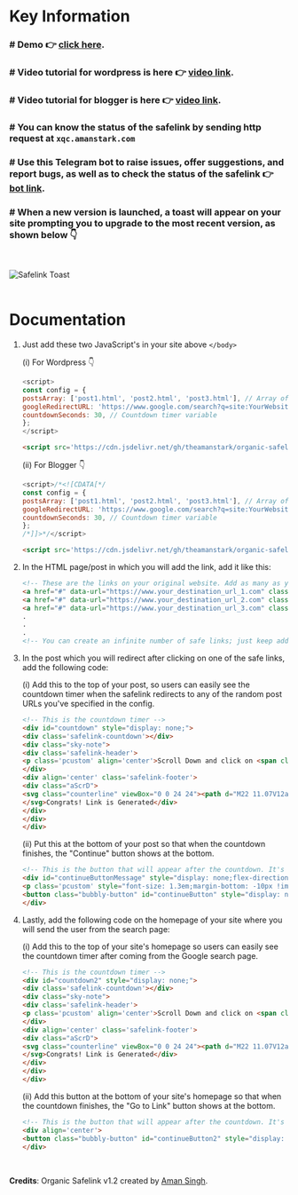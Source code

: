 # Key Information

### # Demo 👉 [click here](https://go.amanstark.com/safelink-demo). 
### # Video tutorial for wordpress is here 👉 [video link](https://www.youtube.com/watch?v=zBnZnqaUQJQ).
### # Video tutorial for blogger is here 👉 [video link](https://www.youtube.com/watch?v=ZMICx047g_g).
### # You can know the status of the safelink by sending http request at `xqc.amanstark.com`
### # Use this Telegram bot to raise issues, offer suggestions, and report bugs, as well as to check the status of the safelink 👉 [bot link](https://t.me/therandombot).
### # When a new version is launched, a toast will appear on your site prompting you to upgrade to the most recent version, as shown below 👇
<br>

![Safelink Toast](https://www.amanstark.com/wp-content/uploads/2023/07/ezgif-2-1e6254840d_AdobeExpress.gif)
<br>
<br>

# Documentation

1. Just add these two JavaScript's in your site above `</body>`

    (i) For Wordpress 👇

    ```javascript
    <script>
    const config = {
    postsArray: ['post1.html', 'post2.html', 'post3.html'], // Array of your random post URLs
    googleRedirectURL: 'https://www.google.com/search?q=site:YourWebsite.com', // Google search URL
    countdownSeconds: 30, // Countdown timer variable
    };
    </script>
    ```
    
    ```html
    <script src='https://cdn.jsdelivr.net/gh/theamanstark/organic-safelink@1.2.1/script.min.js'></script>
    ```

    (ii) For Blogger 👇

    ```javascript
    <script>/*<![CDATA[*/
    const config = {
    postsArray: ['post1.html', 'post2.html', 'post3.html'], // Array of your random post URLs
    googleRedirectURL: 'https://www.google.com/search?q=site:YourWebsite.com', // Google search URL
    countdownSeconds: 30, // Countdown timer variable
    };
    /*]]>*/</script>
    ```
    
    ```html
    <script src='https://cdn.jsdelivr.net/gh/theamanstark/organic-safelink@1.2.1/script.min.js'></script>
    ```      
    
3. In the HTML page/post in which you will add the link, add it like this:

    ```html
    <!-- These are the links on your original website. Add as many as you like. -->
    <a href="#" data-url="https://www.your_destination_url_1.com" class="redirectLink">Go to destination 1</a>
    <a href="#" data-url="https://www.your_destination_url_2.com" class="redirectLink">Go to destination 2</a>
    <a href="#" data-url="https://www.your_destination_url_3.com" class="redirectLink">Go to destination 3</a>
    .
    .
    .
    <!-- You can create an infinite number of safe links; just keep adding them according to your needs. -->
    ```

4. In the post which you will redirect after clicking on one of the safe links, add the following code:

    (i) Add this to the top of your post, so users can easily see the countdown timer when the safelink redirects to any of the random post URLs you've specified in the config.

     ```html
    <!-- This is the countdown timer -->
    <div id="countdown" style="display: none;">
    <div class='safelink-countdown'></div>
    <div class="sky-note">
    <div class='safelink-header'> 
    <p class='pcustom' align='center'>Scroll Down and click on <span class='pscustom'>Continue</span> button for destination</p> 
    </div> 
    <div align='center' class='safelink-footer'> 
    <div class="aScrD">
    <svg class="counterline" viewBox="0 0 24 24"><path d="M22 11.07V12a10 10 0 1 1-5.93-9.14"></path><polyline points="23 3 12 14 9 11"></polyline>
    </svg>Congrats! Link is Generated</div>
    </div>
    </div>
    </div>
    ```

    (ii) Put this at the bottom of your post so that when the countdown finishes, the "Continue" button shows at the bottom.

    ```html
    <!-- This is the button that will appear after the countdown. It's hidden by default. -->
    <div id="continueButtonMessage" style="display: none;flex-direction: column;align-items: center;" class="sky-note">
    <p class='pcustom' style="font-size: 1.3em;margin-bottom: -10px !important;" align='center'>Clicking on the <span class='pscustom'>Continue</span> button will redirect you to the Google search page. Click our site, <span class='pscustom'>Site_Name_Here</span>, from the first search result to get your link.</p> 
    <button class="bubbly-button" id="continueButton" style="display: none;">Continue</button>
    </div>
    ```

5. Lastly, add the following code on the homepage of your site where you will send the user from the search page:

    (i) Add this to the top of your site's homepage so users can easily see the countdown timer after coming from the Google search page.

    ```html
   <!-- This is the countdown timer -->
    <div id="countdown2" style="display: none;">
    <div class='safelink-countdown'></div>
    <div class="sky-note">
    <div class='safelink-header'> 
    <p class='pcustom' align='center'>Scroll Down and click on <span class='pscustom'>Go to Link</span> button for destination</p> 
    </div> 
    <div align='center' class='safelink-footer'> 
    <div class="aScrD">
    <svg class="counterline" viewBox="0 0 24 24"><path d="M22 11.07V12a10 10 0 1 1-5.93-9.14"></path><polyline points="23 3 12 14 9 11"></polyline>
    </svg>Congrats! Link is Generated</div>
    </div>
    </div>
    </div>
    ```

    (ii) Add this button at the bottom of your site's homepage so that when the countdown finishes, the "Go to Link" button shows at the bottom.

    ```html
    <!-- This is the button that will appear after the countdown. It's hidden by default. -->
    <div align='center'>
    <button class="bubbly-button" id="continueButton2" style="display: none;">Go to Link</button>
    </div>
    ```

<br>

**Credits**: Organic Safelink v1.2 created by [Aman Singh](https://www.amanstark.com).
